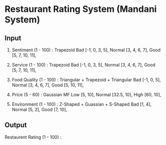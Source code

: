 # Restaurant Rating System (Mandani System)

## Input

1. Sentiment (1 - 100) : Trapezoid
   Bad [-1, 0, 3, 5],
   Normal [3, 4, 6, 7],
   Good [5, 7, 10, 11],

2. Service (1 - 100) : Trapezoid
   Bad [-1, 0, 3, 5],
   Normal [3, 4, 6, 7],
   Good [5, 7, 10, 11],

3. Food Quality (1 - 100) : Triangular + Trapezoid + Triangular
   Bad [-1, 0, 5],
   Normal [3, 4, 6, 7],
   Good [5, 10, 11],

4. Price (5 - 60) : Gaussian MF
   Low [5, 10],
   Normal [32.5, 10],
   High [60, 10],

5. Environment (1 - 100) : Z-Shaped + Guassian + S-Shaped
   Bad [1, 4],
   Normal [5, 2],
   Good [7, 10],

## Output

Restaurent Rating (1 - 100) :
